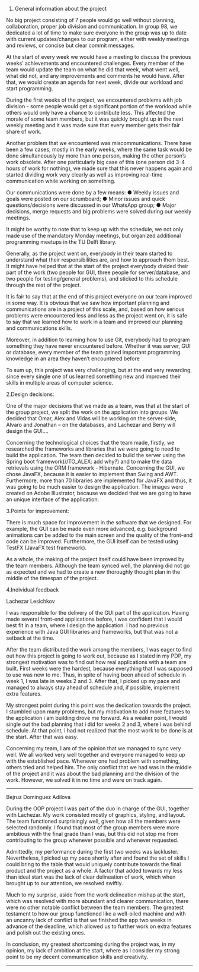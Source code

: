 1.	General information about the project

No big project consisting of 7 people would go well without planning, collaboration, proper job division and communication. In group 98, we dedicated a lot of time to make sure everyone in the group was up to date with current updates/changes to our program, either with weekly meetings and reviews, or concise but clear commit messages.

At the start of every week we would have a meeting to discuss the previous weeks’ achievements and encountered challenges. Every member of the team would update the team on what he did that week, what went well, what did not, and any improvements and comments he would have. After that, we would create an agenda for next week, divide our workload and start programming.

During the first weeks of the project, we encountered problems with job division - some people would get a significant portion of the workload while others would only have a chance to contribute less. This affected the morale of some team members, but it was quickly brought up in the next weekly meeting and it was made sure that every member gets their fair share of work.

Another problem that we encountered was miscommunications. There have been a few cases, mostly in the early weeks, where the same task would be done simultaneously by more than one person, making the other person’s work obsolete. After one particularly big case of this (one person did 3-4 hours of work for nothing), we made sure that this never happens again and started dividing work very clearly as well as improving real-time communication while working on something.

Our communications were done by a few means:
●	Weekly issues and goals were posted on our scrumboard; 
●	Minor issues and quick questions/decisions were discussed in our WhatsApp group; 
●	Major decisions, merge requests and big problems were solved during our weekly meetings.

It might be worthy to note that to keep up with the schedule, we not only made use of the mandatory Monday meetings, but organized additional programming meetups in the TU Delft library.

Generally, as the project went on, everybody in their team started to understand what their responsibilities are, and how to approach them best. It might have helped that at the start of the project everybody divided their part of the work (two people for GUI, three people for server/database, and two people for testing/general problems), and sticked to this schedule through the rest of the project. 

It is fair to say that at the end of this project everyone on our team improved in some way. It is obvious that we saw how important planning and communications are in a project of this scale, and, based on how serious problems were encountered less and less as the project went on, it is safe to say that we learned how to work in a team and improved our planning and communications skills.

Moreover, in addition to learning how to use Git, everybody had to program something they have never encountered before. Whether it was server, GUI or database, every member of the team gained important programming knowledge in an area they haven’t encountered before

To sum up, this project was very challenging, but at the end very rewarding, since every single one of us learned something new and improved their skills in multiple areas of computer science.

2.Design decisions: 

One of the major decisions that we made as a team, was that at the start of the group project, we split the work on the application into groups. We decided that Omar, Alex and Vidas will be working on the server-side, Alvaro and Jonathan – on the databases, and Lachezar and Berry will design the GUI.... 

Concerning the technological choices that the team made, firstly, we researched the frameworks and libraries that we were going to need to build the application. The team then decided to build the server using the Spring boot framework(//TO_ALEX: add why?) and to make the data retrievals using the ORM framework - Hibernate. Concerning the GUI, we chose JavaFX, because it is easier to implement than Swing and AWT. Furthermore, more than 70 libraries are implemented for JavaFX and thus, it was going to be much easier to design the application. The images were created on Adobe Illustrator, because we decided that we are going to have an unique interface of the application.  

3.Points for improvement: 

There is much space for improvement in the software that we designed. For example, the GUI can be made even more advanced, e.g. background animations can be added to the main screen and the quality of the front-end code can be improved. Furthermore, the GUI itself can be tested using TestFX (JavaFX test framework). 

As a whole, the making of the project itself could have been improved by the team members. Although the team synced well, the planning did not go as expected and we had to create a new thoroughly thought plan in the middle of the timespan of the project.


4.Individual feedback

Lachezar Lesichkov 
 

I was responsible for the delivery of the GUI part of the application. Having made several front-end applications before, i was confident that i would best fit in a team, where I design the application. I had no previous experience with Java GUI libraries and frameworks, but that was not a setback at the time. 

After the team distributed the work among the members, I was eager to find out how this project is going to work out, because as I stated in my PDP, my strongest motivation was to find out how real applications with a team are built. First weeks were the hardest, because everything that I was supposed to use was new to me. Thus, in spite of having been ahead of schedule in week 1, I was late in weeks 2 and 3.  After that, I picked up my pace and managed to always stay ahead of schedule and, if possible, implement extra features.  

My strongest point during this point was the dedication towards the project. I stumbled upon many problems, but my motivation to add more features to the application i am building drove me forward. As a weaker point, I would single out the bad planning that i did for weeks 2 and 3, where i was behind schedule. At that point, i had not realized that the most work to be done is at the start. After that was easy.       

Concerning my team, I am of the opinion that we managed to sync very well. We all worked very well together and everyone managed to keep up with the established pace. Whenever one had problem with something, others tried and helped him. The only conflict that we had was in the middle of the project and it was about the bad planning and the division of the work. However, we solved it in no time and were on track again. 


---------------


Bejruz Domínguez Adilova


During the OOP project I was part of the duo in charge of the GUI, together with Lachezar. My work consisted mostly of graphics, styling, and layout. The team functioned surprisingly well, given how all the members were selected randomly. I found that most of the group members were more ambitious with the final grade than I was, but this did not stop me from contributing to the group whenever possible and whenever requested.

Admittedly, my performance during the first two weeks was lackluster. Nevertheless, I picked up my pace shortly after and found the set of skills I could bring to the table that would uniquely contribute towards the final product and the project as a whole. A factor that added towards my less than ideal start was the lack of clear delineation of work, which when brought up to our attention, we resolved swiftly. 

Much to my surprise, aside from the work delineation mishap at the start, which was resolved with more abundant and clearer communication, there were no other notable conflict between the team members. The greatest testament to how our group functioned like a well-oiled machine and with an uncanny lack of conflict is that we finished the app two weeks in advance of the deadline, which allowed us to further work on extra features and polish out the existing ones. 

In conclusion, my greatest shortcoming during the project was, in my opinion, my lack of ambition at the start, where as I consider my strong point to be my decent communication skills and creativity. 


---------------


